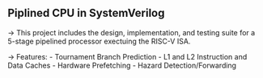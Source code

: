 Piplined CPU in SystemVerilog
-----------------------------
-> This project includes the design, implementation, and testing suite for a 5-stage pipelined processor exectuing the RISC-V ISA. 

-> Features:
    - Tournament Branch Prediction
    - L1 and L2 Instruction and Data Caches
    - Hardware Prefetching
    - Hazard Detection/Forwarding
